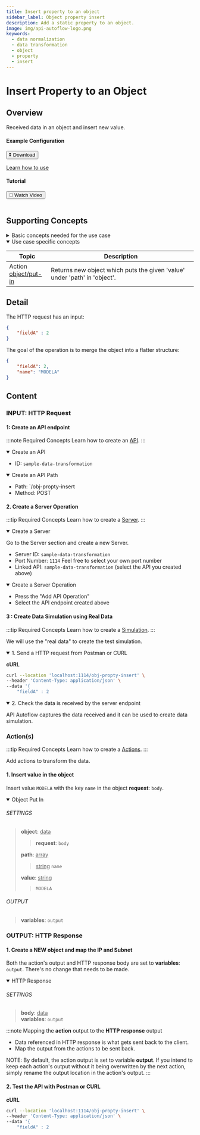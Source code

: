 ```yaml
---
title: Insert property to an object
sidebar_label: Object property insert
description: Add a static property to an object.
image: img/api-autoflow-logo.png
keywords:
  - data normalization
  - data transformation
  - object
  - property
  - insert
---
```


# Insert Property to an Object

## Overview

<div class="colTwoBlock">
    <div class="colTwoLeft">
        <div class="colTwoWrapper">
          <p>Received data in an object and insert new value.</p>
        </div>
    </div>
    <div class="colTwoRight">
          <h4>Example Configuration</h4>
          <a target="_blank" href="pathname:///file/sample-data-transformation-config.json" download><button class="btnDownload">⏬ Download</button></a>
          <p><a href="/docs/Documentation/Guide/Settings/#upload-configuration">Learn how to use</a></p>
          <h4>Tutorial</h4>
          <a target="_blank" href="https://www.youtube.com/watch?v=aiJoS3eM6Jw"><button class="btnVideo">🎥 Watch Video</button></a>
    </div>
    <div class="colTwoClearer"></div>
</div>
<br />

## Supporting Concepts

<details>

<summary>Basic concepts needed for the use case</summary>

| Topic    | Description |
| -------- | ------- |
| [API](../../../Documentation/Examples/API/#1-create-api)  | An API in API AutoFlow is simply an OpenAPI model |
| [Server](../../../Documentation/Examples/API/#2-create-server)  | A server accepts and handles the request and response. |
| [Simulation](../../../Documentation/Guide/Workflow/INPUT-Simulation/)  | Data simulation is a mock data simulated for the purpose of visualizing the data in every step of the workflow. <ul><li>Simulated data is NOT the real data but a sample data you create.</li><li>To use real data, use the **Transaction** feature to capture the data you send from Postman or CURL.</li></ul>  |
| [Scope](../../../Documentation/Guide/Workflow/Scope/)    |  A scope is a namespace for variables.    |
| Data Types    | Data types describe the different types or kinds of data that you are gonna store and work with.    |

</details>

<details open>

<summary>Use case specific concepts</summary>

| Topic    | Description |
| -------- | ------- |
| Action <br/>[object/put-in](../../../Documentation/actions-library/data/object/action-object-put-in/)    | Returns new object which puts the given 'value' under 'path' in 'object'.    |

</details>


## Detail

The HTTP request has an input:

```json
{
    "fieldA" : 2
}
```

The goal of the operation is to merge the object into a flatter structure:

```json
{
    "fieldA": 2,
    "name": "MODELA"
}
```

## Content

### INPUT: HTTP Request

#### 1: Create an API endpoint

:::note Required Concepts
Learn how to create an [API](../../../Documentation/Examples/API/#1-create-api). 
:::

<details open>

<summary>Create an API</summary>

- ID: `sample-data-transformation`

</details>

<details open>

<summary>Create an API Path</summary>

- Path: `/obj-propty-insert
- Method: <span class="method post">POST</span>

</details>

#### 2. Create a Server Operation

:::tip Required Concepts
Learn how to create a [Server](../../../Documentation/Examples/API/#2-create-server). 
:::

<!-- <img src={CreateServer} alt="Create Server" class="myResponsiveImg" width="500px"/> -->

<details open>

<summary>Create a Server</summary>

Go to the Server section and create a new Server.

- Server ID: `sample-data-transformation`
- Port Number: `1114`  Feel free to select your own port number
- Linked API: `sample-data-transformation`  (select the API you created above)

</details>

<details open>

<summary>Create a Server Operation</summary>

<!-- <img src={CreateServerOperation} alt="Create Server Operation" class="myResponsiveImg" width="550px"/> -->

- Press the "Add API Operation"
- Select the API endpoint created above


</details>

#### 3 : Create Data Simulation using Real Data

:::tip Required Concepts
Learn how to create a [Simulation](../../../Documentation/Guide/Workflow/INPUT-Simulation/). 
:::

<!-- <img src={SimulateData} alt="Simulate Data" class="myResponsiveImg" width="750px"/> -->

We will use the "real data" to create the test simulation.

<details open>

<summary>1. Send a HTTP request from Postman or CURL</summary>

<b>cURL</b>

```bash
curl --location 'localhost:1114/obj-propty-insert' \
--header 'Content-Type: application/json' \
--data '{
    "fieldA" : 2
```

<!-- <img src={SendPostmanRequest} alt="Send Postman Request" class="myResponsiveImg" width="750px"/> -->

</details>

<details open>

<summary>2. Check the data is received by the server endpoint</summary>

API Autoflow captures the data received and it can be used to create data simulation.

<!-- <img src={SendPostmanRequest} alt="Send Postman Request" class="myResponsiveImg" width="750px"/> -->

</details>

### Action(s)

:::tip Required Concepts
Learn how to create a [Actions](../../../Documentation/Guide/Workflow/Action/). 
:::

Add actions to transform the data.

#### 1. Insert value in the object

Insert value `MODELA` with the key `name` in the object **request**: `body`.

<details open>

<summary>Object Put In</summary>

###### SETTINGS

> **object**: <u>data</u>
>> **request**: `body`
>
> **path**: <u>array</u> <br/>
>> <u>string</u> <code>name</code>
>
> **value**: <u>string</u> <br/>
>> `MODELA`

<!-- <img src={StringCapitalize} alt="String Capitalize" class="myResponsiveImg" width="800px"/> -->

###### OUTPUT

> **variables**: `output`

</details>

### OUTPUT: HTTP Response

#### 1. Create a NEW object and map the IP and Subnet

Both the action's output and HTTP response body are set to **variables**: `output`. There's no change that needs to be made.

<details open>

<summary>HTTP Response</summary>

###### SETTINGS

> **body**: <u>data</u> <br/>**variables**: `output`

<!-- <img src={StringCapitalize} alt="String Capitalize" class="myResponsiveImg" width="800px"/> -->

</details>

:::note Mapping the **action** output to the **HTTP response** output
- Data referenced in HTTP response is what gets sent back to the client. 
- Map the output from the actions to be sent back.

NOTE: By default, the action output is set to variable **output**. If you intend to keep each action's output without it being overwritten by the next action,
simply rename the output location in the action's output.
:::

#### 2. Test the API with Postman or CURL

<b>cURL</b>

```bash
curl --location 'localhost:1114/obj-propty-insert' \
--header 'Content-Type: application/json' \
--data '{
    "fieldA" : 2
```